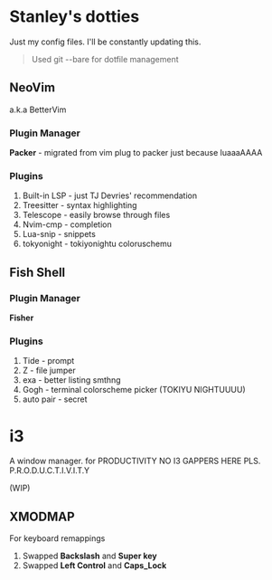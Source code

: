 # Stanley's dotties
Just my config files. I'll be constantly updating this.
> Used git --bare for dotfile management

## NeoVim
a.k.a BetterVim

### Plugin Manager
**Packer** - migrated from vim plug to packer just because luaaaAAAA

### Plugins
1. Built-in LSP - just TJ Devries' recommendation
2. Treesitter   - syntax highlighting
3. Telescope		- easily browse through files
3. Nvim-cmp     - completion
4. Lua-snip     - snippets
5. tokyonight   - tokiyonightu coloruschemu

## Fish Shell

### Plugin Manager
**Fisher** 

### Plugins
1. Tide        - prompt 
2. Z           - file jumper
3. exa         - better listing smthng
4. Gogh				 - terminal colorscheme picker (TOKIYU NIGHTUUUU)	
5. auto pair   - secret

# i3
A window manager. for PRODUCTIVITY NO I3 GAPPERS HERE PLS. P.R.O.D.U.C.T.I.V.I.T.Y

(WIP)

## XMODMAP
For keyboard remappings

1. Swapped **Backslash** and **Super key**
2. Swapped **Left Control** and **Caps_Lock**
